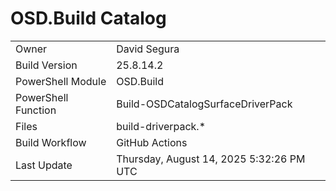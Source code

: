 ﻿# OSD.Build Catalog

| | |
|-|-|
| Owner | David Segura |
| Build Version | 25.8.14.2 |
| PowerShell Module | OSD.Build |
| PowerShell Function | Build-OSDCatalogSurfaceDriverPack |
| Files | build-driverpack.* |
| Build Workflow | GitHub Actions |
| Last Update | Thursday, August 14, 2025 5:32:26 PM UTC |
